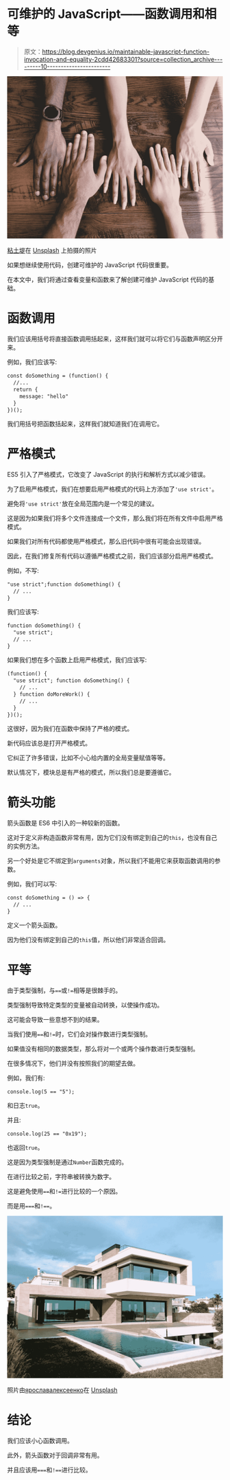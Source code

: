 # 可维护的 JavaScript——函数调用和相等

> 原文：<https://blog.devgenius.io/maintainable-javascript-function-invocation-and-equality-2cdd42683301?source=collection_archive---------10----------------------->

![](img/1b0069b716b5776033be66ec22119263.png)

[粘土堤](https://unsplash.com/@claybanks?utm_source=medium&utm_medium=referral)在 [Unsplash](https://unsplash.com?utm_source=medium&utm_medium=referral) 上拍摄的照片

如果想继续使用代码，创建可维护的 JavaScript 代码很重要。

在本文中，我们将通过查看变量和函数来了解创建可维护 JavaScript 代码的基础。

# 函数调用

我们应该用括号将直接函数调用括起来，这样我们就可以将它们与函数声明区分开来。

例如，我们应该写:

```
const doSomething = (function() {
  //...
  return {
    message: "hello"
  }
})();
```

我们用括号把函数括起来，这样我们就知道我们在调用它。

# 严格模式

ES5 引入了严格模式，它改变了 JavaScript 的执行和解析方式以减少错误。

为了启用严格模式，我们在想要启用严格模式的代码上方添加了`'use strict'`。

避免将`'use strict'`放在全局范围内是一个常见的建议。

这是因为如果我们将多个文件连接成一个文件，那么我们将在所有文件中启用严格模式。

如果我们对所有代码都使用严格模式，那么旧代码中很有可能会出现错误。

因此，在我们修复所有代码以遵循严格模式之前，我们应该部分启用严格模式。

例如，不写:

```
"use strict";function doSomething() {
  // ...
}
```

我们应该写:

```
function doSomething() {
  "use strict";
  // ...
}
```

如果我们想在多个函数上启用严格模式，我们应该写:

```
(function() {
  "use strict"; function doSomething() {
    // ...
  } function doMoreWork() {
    // ...
  }
})();
```

这很好，因为我们在函数中保持了严格的模式。

新代码应该总是打开严格模式。

它纠正了许多错误，比如不小心给内置的全局变量赋值等等。

默认情况下，模块总是有严格的模式，所以我们总是要遵循它。

# 箭头功能

箭头函数是 ES6 中引入的一种较新的函数。

这对于定义非构造函数非常有用，因为它们没有绑定到自己的`this`，也没有自己的实例方法。

另一个好处是它不绑定到`arguments`对象，所以我们不能用它来获取函数调用的参数。

例如，我们可以写:

```
const doSomething = () => {
  // ...
}
```

定义一个箭头函数。

因为他们没有绑定到自己的`this`值，所以他们非常适合回调。

# 平等

由于类型强制，与`==`或`!=`相等是很棘手的。

类型强制导致特定类型的变量被自动转换，以使操作成功。

这可能会导致一些意想不到的结果。

当我们使用`==`和`!=`时，它们会对操作数进行类型强制。

如果值没有相同的数据类型，那么将对一个或两个操作数进行类型强制。

在很多情况下，他们并没有按照我们的期望去做。

例如，我们有:

```
console.log(5 == "5");
```

和日志`true`。

并且:

```
console.log(25 == "0x19");
```

也返回`true`。

这是因为类型强制是通过`Number`函数完成的。

在进行比较之前，字符串被转换为数字。

这是避免使用`==`和`!=`进行比较的一个原因。

而是用`===`和`!==`。

![](img/b90ae51eaf4525f66f30d627cb481884.png)

照片由[ярославалексеенко](https://unsplash.com/@webaliser?utm_source=medium&utm_medium=referral)在 [Unsplash](https://unsplash.com?utm_source=medium&utm_medium=referral)

# 结论

我们应该小心函数调用。

此外，箭头函数对于回调非常有用。

并且应该用`===`和`!==`进行比较。